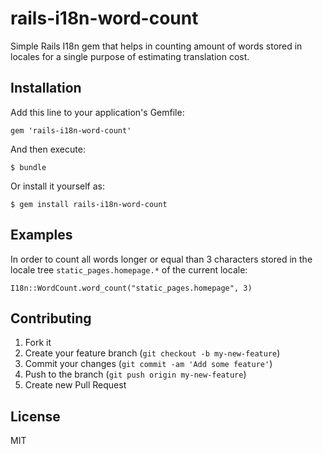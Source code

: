 # rails-i18n-word-count

Simple Rails I18n gem that helps in counting amount of words stored in locales for a single purpose of estimating translation cost.

## Installation

Add this line to your application's Gemfile:

    gem 'rails-i18n-word-count'

And then execute:

    $ bundle

Or install it yourself as:

    $ gem install rails-i18n-word-count

## Examples

In order to count all words longer or equal than 3 characters stored 
in the locale tree `static_pages.homepage.*` of the current locale:

    I18n::WordCount.word_count("static_pages.homepage", 3)

## Contributing

1. Fork it
2. Create your feature branch (`git checkout -b my-new-feature`)
3. Commit your changes (`git commit -am 'Add some feature'`)
4. Push to the branch (`git push origin my-new-feature`)
5. Create new Pull Request

## License

MIT